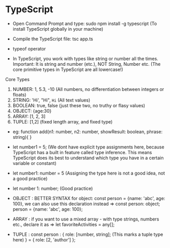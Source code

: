 # TypeScript

* Open Command Prompt and type: sudo npm install -g typescript (To install TypeScript globally in your machine)
* Compile the TypeScript file: tsc app.ts

* typeof operator

* In TypeScript, you work with types like string or number all the times. Important: It is string and number (etc.), NOT String, Number etc. (The core primitive types in TypeScript are all lowercase!)

Core Types
1. NUMBER: 1, 5.3, -10 (All numbers, no differentiation between integers or floats)
2. STRING: 'Hi', "Hi", `Hi` (All text values)
3. BOOLEAN: true, false (just these two, no truthy or flasy values)
4. OBJECT: {age:30}
5. ARRAY: [1, 2, 3]
6. TUPLE: [1,2] (fixed length array, and fixed type)

* eg: function add(n1: number, n2: number, showResult: boolean, phrase: string){ }
* let number1 = 5; (We dont have explicit type assignments here, because TypeScript has a built in feature called type inference. This means TypeScript does its best to understand which type you have in a certain variable or constant)
* let number1: number = 5 (Assigning the type here is not a good idea, not a good practice)
* let number 1: number; (Good practice)

* OBJECT : BETTER SYNTAX for object: const person = {name: 'abc', age: 100}, we can also use this declaration instead => const person: object; person = {name: 'abc', age: 100};

* ARRAY : if you want to use a mixed array - with type strings, numbers etc., declare it as => let favoriteActivities = any[];

* TUPLE : const person : { 
            role: [number, string]; (This marks a tuple type here)
           } = {
            role: [2, 'author']
           };
